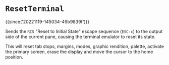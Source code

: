 # `ResetTerminal`

{{since('20221119-145034-49b9839f')}}

Sends the `RIS` "Reset to Initial State" escape sequence (`ESC-c`) to the
output side of the current pane, causing the terminal emulator to reset its
state.

This will reset tab stops, margins, modes, graphic rendition, palette, activate
the primary screen, erase the display and move the cursor to the home position.

